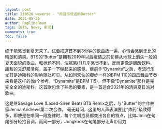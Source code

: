 ```yaml
---
layout: post
title: 210526 weverse - "用音乐说话的Butter"
date: 2021-05-26
author: RaplineRoom
tags: [BTS, News, 新闻]
comments: true
toc: false
---
```


终于能感觉到夏天来了。试着把这首不到3分钟的歌曲放一遍，心情会感到无比的晴朗和清爽。BTS的“Butter”是拥有2019年以后疫情之前仿佛从地球上消失一般的夏天面貌的歌曲，和标题不同，油腻感(?)几乎感觉不到，反而更像是碳酸饮料，甜甜的又舒服清爽，盖子一下弹起来的感觉。继前作“Dynamite”之后，老流行乐尤其是迪斯科的影响随处可见。从如同欢快的脚步一样的BPM 110的四击舞曲节奏来看是这样的(做个参考，“Dynamite”是BPM 115)，但不像“Dynamite”那样是完完全全的迪斯科。这首歌包含了熟悉的要素，是一首适合2021年的清爽夏日派对歌曲。

这是继Savage Love (Laxed-Siren Beat) BTS Remix之后，与"Butter"的主作曲家Jenna Andrews第二次合作。 毫无疑问，这里的人声表演要比“炸药”紧致得多，即使是在唱同一段旋律时，每个主唱成员都突出各自的特点，比如Jimin在句尾部分轻抬音调，而同一部分，Jungkook在句尾部分让声带用力